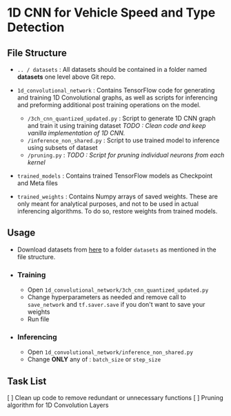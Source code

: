 # 1D CNN for Vehicle Speed and Type Detection

## File Structure

- ```.. / datasets``` : All datasets should be contained in a folder named **datasets** one level above Git repo.

- ```1d_convolutional_network``` : Contains TensorFlow code for generating and training 1D Convolutional graphs, as well as scripts for inferencing and preforming additional post training operations on the model.
  - ```/3ch_cnn_quantized_updated.py``` : Script to generate 1D CNN graph and train it using training dataset _TODO : Clean code and keep vanilla implementation of 1D CNN._
  - ```/inference_non_shared.py``` : Script to use trained model to inference using subsets of dataset
  - ```/pruning.py``` : _TODO : Script for pruning individual neurons from each kernel_
  
- ```trained_models``` : Contains trained TensorFlow models as Checkpoint and Meta files

- ```trained_weights``` : Contains Numpy arrays of saved weights. These are only meant for analytical purposes, and not to be used in actual inferencing algorithms. To do so, restore weights from trained models.

## Usage

- Download datasets from [here](https://drive.google.com/drive/folders/113brHUKjoL7G4Ylv8XASAufMxLbHNbz5?usp=sharing) to a folder ```datasets``` as mentioned in the file structure.

- ### Training
  - Open ```1d_convolutional_network/3ch_cnn_quantized_updated.py```
  - Change hyperparameters as needed and remove call to ```save_network``` and ```tf.saver.save``` if you don't want to save your weights
  - Run file
  
- ### Inferencing
  - Open ```1d_convolutional_network/inference_non_shared.py```
  - Change **ONLY** any of : ```batch_size``` or ```step_size```
  
## Task List

[ ] Clean up code to remove redundant or unnecessary functions
[ ] Pruning algorithm for 1D Convolution Layers
